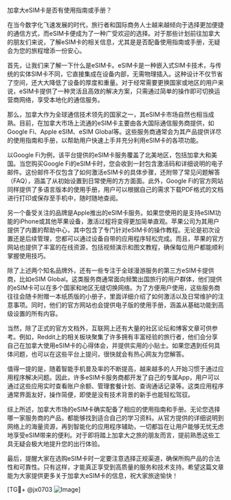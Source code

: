 加拿大eSIM卡是否有使用指南或手册？

在当今数字化飞速发展的时代，旅行者和国际商务人士越来越倾向于选择更加便捷的通信方式，而eSIM卡便成为了一种广受欢迎的选择。对于那些计划前往加拿大的朋友们来说，了解eSIM卡的相关信息，尤其是是否配备使用指南或手册，无疑会为您的旅程增添一份安心。

首先，让我们来了解一下什么是eSIM卡。eSIM卡是一种嵌入式SIM卡技术，与传统的实体SIM卡不同，它直接集成在设备内部，无需物理插入。这种设计不仅节省了空间，还大大降低了设备的厚度和重量。对于经常需要更换国家或地区的用户来说，eSIM卡提供了一种灵活且高效的解决方案，只需通过简单的操作即可切换运营商网络，享受本地化的通信服务。

那么，加拿大作为全球通信技术领先的国家之一，其eSIM卡市场自然也相当成熟。目前，在加拿大市场上流通的eSIM卡主要由各大国际通信服务商提供，如Google Fi、Apple eSIM、eSIM Global等。这些服务商通常会为其产品提供详尽的使用指南和手册，以帮助用户快速上手并充分利用eSIM卡的各项功能。

以Google Fi为例，该平台提供的eSIM卡服务覆盖了北美地区，包括加拿大和美国。当您购买Google Fi的eSIM卡时，您会收到一封包含激活码和详细说明的电子邮件。这份邮件不仅包含了如何激活eSIM卡的具体步骤，还附带了常见问题解答（FAQ），涵盖了从初始设置到日常使用的方方面面。此外，Google Fi的官方网站同样提供了多语言版本的使用手册，用户可以根据自己的需求下载PDF格式的文档进行打印或保存至手机中，随时随地查阅。

另一个备受关注的品牌是Apple推出的eSIM卡服务。如果您使用的是支持eSIM功能的iPhone或其他苹果设备，激活过程将变得更加简单直观。苹果公司为其用户提供了内置的帮助中心，其中包含了专门针对eSIM卡的操作教程。无论是初次设置还是后续管理，您都可以通过设备自带的应用程序轻松完成。而且，苹果的官方网站也提供了丰富的在线资源，包括视频演示和图文教程，确保每位用户都能顺利掌握使用技巧。

除了上述两个知名品牌外，还有一些专注于全球漫游服务的第三方eSIM卡提供商，比如eSIM Global。这类服务商通常面向频繁出国旅行的用户群体，他们提供的eSIM卡可以在多个国家和地区无缝切换网络。为了方便用户使用，这些服务商往往会随卡附赠一本纸质版的小册子，里面详细介绍了如何激活以及日常维护的注意事项。同时，他们的官方网站也会提供电子版的使用手册，涵盖从基础功能到高级设置的所有内容。

当然，除了正式的官方文档外，互联网上还有大量的社区论坛和博客文章可供参考。例如，Reddit上的相关板块聚集了许多拥有丰富经验的旅行者，他们会分享自己在加拿大使用eSIM卡的心得体会，并提供实用的小贴士。如果您遇到任何具体问题，也可以在这些平台上提问，很快就会有热心网友为您解答。

值得一提的是，随着智能手机普及率的不断提高，越来越多的人开始习惯于通过应用程序解决问题。因此，许多eSIM卡服务商都开发了自己的专属App，用户可以通过这些应用实时查看账户余额、管理套餐计划、查询通话记录等。这类应用程序通常界面友好，操作简便，即使是没有技术背景的新手也能轻松驾驭。

综上所述，加拿大市场的eSIM卡确实配备了相应的使用指南和手册。无论您选择哪一家服务商的产品，都能够找到适合自己的学习资料。从官方提供的详细说明到网络上的海量资源，再到智能化的应用程序辅助，一切都旨在让用户能够无忧无虑地享受eSIM带来的便利。对于即将踏上加拿大之旅的朋友而言，提前熟悉这些工具无疑会极大地提升您的出行体验。

最后，提醒大家在选购eSIM卡时一定要注意选择正规渠道，确保所购产品的合法性和可靠性。只有这样，才能真正享受到高质量的服务和技术支持。希望这篇文章能为大家提供更多关于加拿大eSIM卡的信息，祝大家旅途愉快！

[TG💪+ @jx0703 ![Image](https://github.com/user-attachments/assets/dbca1d08-cadb-493c-b0ec-ad6f7a83f270)]